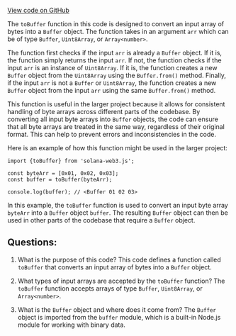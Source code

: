 [View code on GitHub](https://github.com/solana-labs/solana-web3.js/blob/master/packages/library-legacy/src/utils/to-buffer.ts)

The `toBuffer` function in this code is designed to convert an input array of bytes into a `Buffer` object. The function takes in an argument `arr` which can be of type `Buffer`, `Uint8Array`, or `Array<number>`. 

The function first checks if the input `arr` is already a `Buffer` object. If it is, the function simply returns the input `arr`. If not, the function checks if the input `arr` is an instance of `Uint8Array`. If it is, the function creates a new `Buffer` object from the `Uint8Array` using the `Buffer.from()` method. Finally, if the input `arr` is not a `Buffer` or `Uint8Array`, the function creates a new `Buffer` object from the input `arr` using the same `Buffer.from()` method.

This function is useful in the larger project because it allows for consistent handling of byte arrays across different parts of the codebase. By converting all input byte arrays into `Buffer` objects, the code can ensure that all byte arrays are treated in the same way, regardless of their original format. This can help to prevent errors and inconsistencies in the code.

Here is an example of how this function might be used in the larger project:

```
import {toBuffer} from 'solana-web3.js';

const byteArr = [0x01, 0x02, 0x03];
const buffer = toBuffer(byteArr);

console.log(buffer); // <Buffer 01 02 03>
```

In this example, the `toBuffer` function is used to convert an input byte array `byteArr` into a `Buffer` object `buffer`. The resulting `Buffer` object can then be used in other parts of the codebase that require a `Buffer` object.
## Questions: 
 1. What is the purpose of this code?
   This code defines a function called `toBuffer` that converts an input array of bytes into a `Buffer` object.

2. What types of input arrays are accepted by the `toBuffer` function?
   The `toBuffer` function accepts arrays of type `Buffer`, `Uint8Array`, or `Array<number>`.

3. What is the `Buffer` object and where does it come from?
   The `Buffer` object is imported from the `buffer` module, which is a built-in Node.js module for working with binary data.